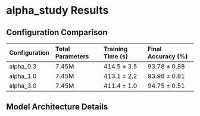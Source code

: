 # alpha_study Results

## Configuration Comparison

| Configuration   | Total Parameters   | Training Time (s)   | Final Accuracy (%)   |
|:----------------|:-------------------|:--------------------|:---------------------|
| alpha_0.3       | 7.45M              | 414.5 ± 3.5         | 93.78 ± 0.88         |
| alpha_1.0       | 7.45M              | 413.1 ± 2.2         | 93.98 ± 0.81         |
| alpha_3.0       | 7.45M              | 411.4 ± 1.0         | 94.75 ± 0.51         |



## Model Architecture Details

```

```
